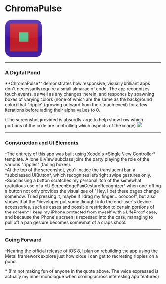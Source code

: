 # ChromaPulse
<img src="https://raw.githubusercontent.com/MadArkitekt/ChromaPulse/master/DigitalPond/icons/iPhone/Icon-60@2x.png" >

<hr>
<h3>A Digital Pond</h3>
<p>**ChromaPulse**  demonstrates  how responsive, visually brilliant apps don't necessarily
 require a small almanac of code. The app recognizes touch events, as well as any changes therein, and responds by
 spawning boxes of varying colors (none of which are the same as the background color) that "ripple" (growing outward from their touch event) for a few iterations before fading
 their alpha values to 0. </p>
(The screenshot provided is absurdly large to help show how which portions of the code are controlling which aspects of the image)
 <img src="https://raw.githubusercontent.com/MadArkitekt/MadArkitekt.github.io/master/assets/images/chromaSnake@2x.png">
 <hr>  
 <h3>Construction and UI Elements</h3>
 <p>
-The entirety of this app was built using Xcode's *Single View Controller* template. A lone UIView subclass
 joins the party playing the role of the  various "ripples" (fading boxes).<br>
-At the top of the screenshot, you'll notice the translucent bar, a *subclassed UIButton*, which recognizes left/right swipe gestures only.<br>
-Subclassing a button scratches my personal itch of the somewhat gratuitous use of a *UIScreenEdgePanGestureRecognizer* when one-offing a button
 not only provides the visual que of  "Hey, I bet these pages change somehow. Tried pressing it, maybe if I drag my finger... oooooo!", but also shows
 that the *developer put some thought into the end-user's device accessories, such as cases and possible restriction to certain portions of the screen* I keep my iPhone protected from
 myself with a LifeProof case, and because the iPhone's screen is recessed into the case, managing to pull off a pan gesture becomes somewhat of a craps shoot.
 </p>  

 <hr>  

 <h3>Going Forward</h3>
 <p>
-Nearing the official release of iOS 8, I plan on rebuilding the app using the Metal framework explore just how close I can get to recreating ripples on a pond.
</p>
* (I'm not making fun of anyone in the quote above. The voice expressed is actually my inner monologue when coming across interesting app features)
